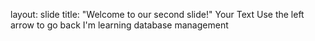 layout: slide
title: "Welcome to our second slide!"
Your Text
Use the left arrow to go back
I'm learning database management
